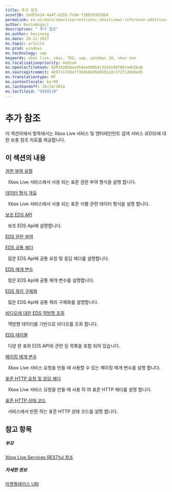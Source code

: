 ```yaml
---
title: 추가 참조
assetID: 2ed55e24-4a4f-625b-7cbb-f10855382bb4
permalink: en-us/docs/xboxlive/rest/atoc-xboxlivews-reference-additional.html
author: KevinAsgari
description: " 추가 참조"
ms.author: kevinasg
ms.date: 20-12-2017
ms.topic: article
ms.prod: windows
ms.technology: uwp
keywords: xbox live, xbox, 게임, uwp, windows 10, xbox one
ms.localizationpriority: medium
ms.openlocfilehash: 8203420b0eed584a0d8b4131b419bf667a4b56a0
ms.sourcegitcommit: 4b97117d3aff38db89d560502a3c372f12bb6ed5
ms.translationtype: MT
ms.contentlocale: ko-KR
ms.lasthandoff: 10/24/2018
ms.locfileid: "5439219"
---
```

# <a name="additional-reference"></a>추가 참조

이 섹션의에서 항목에서는 Xbox Live 서비스 및 엔터테인먼트 검색 서비스 (EDS)에 대 한 보충 참조 자료를 제공합니다.

<a id="ID4EZ"></a>


## <a name="in-this-section"></a>이 섹션의 내용

[권한 부여 유형](authorizationtypes.md)

&nbsp;&nbsp;Xbox Live 서비스에서 사용 되는 표준 권한 부여 형식을 설명 합니다.

[데이터 형식 개요](datatypeoverview.md)

&nbsp;&nbsp;Xbox Live 서비스에서 사용 되는 표준 식별 관련 데이터 형식을 설명 합니다.

[보조 EDS API](eds-apis.md)

&nbsp;&nbsp;보조 EDS Api에 설명합니다.

[EDS 권한 부여](edsauthorization.md)

[EDS 공통 헤더](edscommonheaders.md)

&nbsp;&nbsp;많은 EDS Api에 공통 요청 및 응답 헤더를 설명합니다.

[EDS 매개 변수](edsparameters.md)

&nbsp;&nbsp;많은 EDS Api에 공통 매개 변수를 설명합니다.

[EDS 쿼리 구체화](edsqueryrefiners.md)

&nbsp;&nbsp;많은 EDS Api에 공통 쿼리 구체화를 설명합니다.

[비디오에 대한 EDS 역방향 조회](edsreverselookup.md)

&nbsp;&nbsp;역방향 데이터를 기반으로 비디오를 조회 합니다.

[EDS 테이블](edstables.md)

&nbsp;&nbsp;다양 한 표와 EDS API와 관련 된 목록을 포함 되어 있습니다.

[페이징 매개 변수](pagingparameters.md)

&nbsp;&nbsp;Xbox Live 서비스 요청을 만들 때 사용할 수 있는 페이징 매개 변수를 설명 합니다.

[표준 HTTP 요청 및 응답 헤더](httpstandardheaders.md)

&nbsp;&nbsp;Xbox Live 서비스 요청을 만들 때 사용 하 여 표준 HTTP 헤더를 설명 합니다.

[표준 HTTP 상태 코드](httpstatuscodes.md)

&nbsp;&nbsp;서비스에서 반환 하는 표준 HTTP 상태 코드를 설명 합니다.

<a id="ID4ECC"></a>


## <a name="see-also"></a>참고 항목

<a id="ID4EEC"></a>


##### <a name="parent"></a>부모

 [Xbox Live Services RESTful 참조](../atoc-xboxlivews-reference.md)


<a id="ID4EOC"></a>


##### <a name="further-information"></a>자세한 정보

 [마켓플레이스 URI](../uri/marketplace/atoc-reference-marketplace.md)
